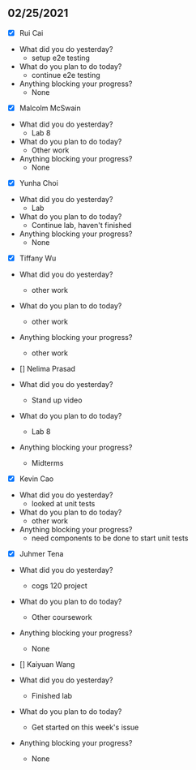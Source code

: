 
## 02/25/2021
 
- [x] Rui Cai 
- What did you do yesterday?
  - setup e2e testing
- What do you plan to do today?
  - continue e2e testing
- Anything blocking your progress?
  - None



- [x] Malcolm McSwain
- What did you do yesterday?
  - Lab 8
- What do you plan to do today?
  - Other work
- Anything blocking your progress?
  - None



- [x] Yunha Choi
- What did you do yesterday?
  - Lab
- What do you plan to do today?
  - Continue lab, haven't finished
- Anything blocking your progress?
  - None



- [x] Tiffany Wu
- What did you do yesterday?
  - other work
- What do you plan to do today?
  - other work
- Anything blocking your progress?
  - other work


- [] Nelima Prasad
- What did you do yesterday?
  - Stand up video
- What do you plan to do today?
  - Lab 8
- Anything blocking your progress?
  - Midterms


- [x] Kevin Cao
- What did you do yesterday?
  - looked at unit tests
- What do you plan to do today?
  - other work
- Anything blocking your progress?
  - need components to be done to start unit tests



- [x] Juhmer Tena
- What did you do yesterday?
  - cogs 120 project
- What do you plan to do today?
  - Other coursework
- Anything blocking your progress?
  - None


- [] Kaiyuan Wang
- What did you do yesterday?
  - Finished lab
- What do you plan to do today?
  - Get started on this week's issue
- Anything blocking your progress?
  - None